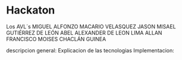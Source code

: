 # Hackaton

Los AVL´s
MIGUEL ALFONZO MACARIO VELASQUEZ 
JASON MISAEL GUTIÉRREZ DE LEÓN
ABEL ALEXANDER DE LEON LIMA
ALLAN FRANCISCO MOISES CHACLÁN GUINEA


descripcion general:
Explicacion de las tecnologias
Implementacion:

